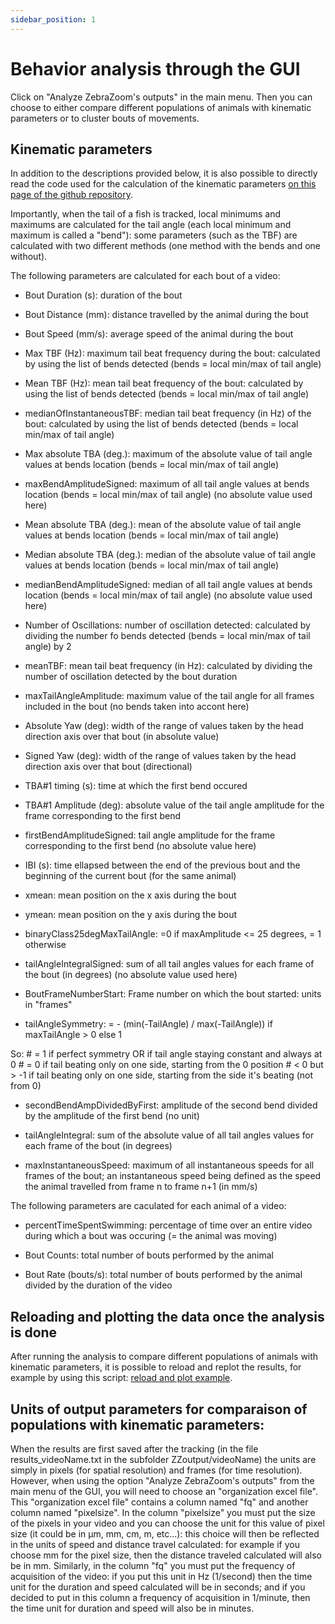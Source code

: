 ```yaml
---
sidebar_position: 1
---
```


# Behavior analysis through the GUI

Click on "Analyze ZebraZoom's outputs" in the main menu. Then you can choose to either compare different populations of animals with kinematic parameters or to cluster bouts of movements.

## Kinematic parameters

In addition to the descriptions provided below, it is also possible to directly read the code used for the calculation of the kinematic parameters [on this page of the github repository](https://github.com/oliviermirat/ZebraZoom/blob/master/zebrazoom/dataAnalysis/datasetcreation/getGlobalParameters.py). 

Importantly, when the tail of a fish is tracked, local minimums and maximums are calculated for the tail angle (each local minimum and maximum is called a "bend"): some parameters (such as the TBF) are calculated with two different methods (one method with the bends and one without).

The following parameters are calculated for each bout of a video:

- Bout Duration (s): duration of the bout

- Bout Distance (mm): distance travelled by the animal during the bout

- Bout Speed (mm/s): average speed of the animal during the bout

- Max TBF (Hz): maximum tail beat frequency during the bout: calculated by using the list of bends detected (bends = local min/max of tail angle)

- Mean TBF (Hz): mean tail beat frequency of the bout: calculated by using the list of bends detected (bends = local min/max of tail angle)

- medianOfInstantaneousTBF: median tail beat frequency (in Hz) of the bout: calculated by using the list of bends detected (bends = local min/max of tail angle)

- Max absolute TBA (deg.): maximum of the absolute value of tail angle values at bends location (bends = local min/max of tail angle)

- maxBendAmplitudeSigned: maximum of all tail angle values at bends location (bends = local min/max of tail angle) (no absolute value used here)

- Mean absolute TBA (deg.): mean of the absolute value of tail angle values at bends location (bends = local min/max of tail angle)

- Median absolute TBA (deg.): median of the absolute value of tail angle values at bends location (bends = local min/max of tail angle)

- medianBendAmplitudeSigned: median of all tail angle values at bends location (bends = local min/max of tail angle) (no absolute value used here)

- Number of Oscillations: number of oscillation detected: calculated by dividing the number fo bends detected (bends = local min/max of tail angle) by 2

- meanTBF: mean tail beat frequency (in Hz): calculated by dividing the number of oscillation detected by the bout duration

- maxTailAngleAmplitude: maximum value of the tail angle for all frames included in the bout (no bends taken into accont here)

- Absolute Yaw (deg): width of the range of values taken by the head direction axis over that bout (in absolute value)

- Signed Yaw (deg): width of the range of values taken by the head direction axis over that bout (directional)

- TBA#1 timing (s): time at which the first bend occured

- TBA#1 Amplitude (deg): absolute value of the tail angle amplitude for the frame corresponding to the first bend

- firstBendAmplitudeSigned: tail angle amplitude for the frame corresponding to the first bend (no absolute value here)

- IBI (s): time ellapsed between the end of the previous bout and the beginning of the current bout (for the same animal)

- xmean: mean position on the x axis during the bout

- ymean: mean position on the y axis during the bout

- binaryClass25degMaxTailAngle: =0 if maxAmplitude <= 25 degrees, = 1 otherwise

- tailAngleIntegralSigned: sum of all tail angles values for each frame of the bout (in degrees) (no absolute value used here)

- BoutFrameNumberStart: Frame number on which the bout started: units in "frames"

- tailAngleSymmetry: 
= - (min(-TailAngle) / max(-TailAngle)) if maxTailAngle > 0 else 1

So:
      # = 1 if perfect symmetry OR if tail angle staying constant and always at 0
      # = 0 if tail beating only on one side, starting from the 0 position
      # < 0 but > -1 if tail beating only on one side, starting from the side it's beating (not from 0)

- secondBendAmpDividedByFirst: amplitude of the second bend divided by the amplitude of the first bend (no unit)

- tailAngleIntegral: sum of the absolute value of all tail angles values for each frame of the bout (in degrees)

- maxInstantaneousSpeed: maximum of all instantaneous speeds for all frames of the bout; an instantaneous speed being defined as the speed the animal travelled from frame n to frame n+1 (in mm/s)

The following parameters are caculated for each animal of a video:

- percentTimeSpentSwimming: percentage of time over an entire video during which a bout was occuring (= the animal was moving)

- Bout Counts: total number of bouts performed by the animal

- Bout Rate (bouts/s): total number of bouts performed by the animal divided by the duration of the video


## Reloading and plotting the data once the analysis is done

After running the analysis to compare different populations of animals with kinematic parameters, it is possible to reload and replot the results, for example by using this script: [reload and plot example](https://github.com/oliviermirat/ZebraZoom/blob/master/readAndAnalyzeZZoutputWithPython/reloadKinematicDataAndPlotIt.py).

## Units of output parameters for comparaison of populations with kinematic parameters:

When the results are first saved after the tracking (in the file results_videoName.txt in the subfolder ZZoutput/videoName) the units are simply in pixels (for spatial resolution) and frames (for time resolution). However, when using the option "Analyze ZebraZoom's outputs" from the main menu of the GUI, you will need to choose an "organization excel file". This "organization excel file" contains a column named "fq" and another column named "pixelsize". In the column "pixelsize" you must put the size of the pixels in your video and you can choose the unit for this value of pixel size (it could be in μm, mm, cm, m, etc...): this choice will then be reflected in the units of speed and distance travel calculated: for example if you choose mm for the pixel size, then the distance traveled calculated will also be in mm. Similarly, in the column "fq" you must put the frequency of acquisition of the video: if you put this unit in Hz (1/second) then the time unit for the duration and speed calculated will be in seconds; and if you decided to put in this column a frequency of acquisition in 1/minute, then the time unit for duration and speed will also be in minutes.
